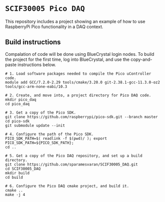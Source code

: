 # `SCIF30005 Pico DAQ`


This repository includes a project showing an example of how to use RaspberryPi Pico functionality in a DAQ context.

## Build instructions

Compalation of code will be done using BlueCrystal login nodes. To build the project for the first time, log into BlueCrystal, and use the copy-and-paste instructions below.

```
# 1. Load software packages needed to compile the Pico uController code.
module add GCC/7.2.0-2.29 tools/cmake/3.20.0 git-2.38.1-gcc-11.3.0-oz2 tools/gcc-arm-none-eabi/10.3

# 2. Create, and move into, a project directory for Pico DAQ code.
mkdir pico_daq
cd pico_daq

# 3. Get a copy of the Pico SDK.
git clone https://github.com/raspberrypi/pico-sdk.git --branch master
cd pico-sdk
git submodule update --init

# 4. Configure the path of the Pico SDK.
PICO_SDK_PATH=$( readlink -f $(pwd)/ ); export PICO_SDK_PATH=${PICO_SDK_PATH};
cd ..

# 5. Get a copy of the Pico DAQ repository, and set up a build directory.
git clone https://github.com/sparamesvaran/SCIF30005_DAQ.git
cd SCIF30005_DAQ
mkdir build
cd build

# 6. Configure the Pico DAQ cmake project, and build it.
cmake ..
make -j 4
```